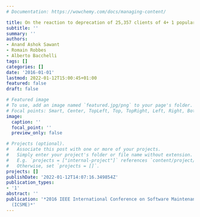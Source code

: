 ```yaml
---
# Documentation: https://wowchemy.com/docs/managing-content/

title: On the reaction to deprecation of 25,357 clients of 4+ 1 popular Java APIs
subtitle: ''
summary: ''
authors:
- Anand Ashok Sawant
- Romain Robbes
- Alberto Bacchelli
tags: []
categories: []
date: '2016-01-01'
lastmod: 2022-01-12T15:00:45+01:00
featured: false
draft: false

# Featured image
# To use, add an image named `featured.jpg/png` to your page's folder.
# Focal points: Smart, Center, TopLeft, Top, TopRight, Left, Right, BottomLeft, Bottom, BottomRight.
image:
  caption: ''
  focal_point: ''
  preview_only: false

# Projects (optional).
#   Associate this post with one or more of your projects.
#   Simply enter your project's folder or file name without extension.
#   E.g. `projects = ["internal-project"]` references `content/project/deep-learning/index.md`.
#   Otherwise, set `projects = []`.
projects: []
publishDate: '2022-01-12T14:07:16.349854Z'
publication_types:
- '1'
abstract: ''
publication: '*2016 IEEE International Conference on Software Maintenance and Evolution
  (ICSME)*'
---
```

